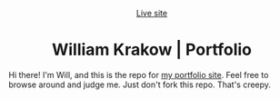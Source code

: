 <p align="center">
  <a href="https://quirky-hawking-b6672a.netlify.app/">
  Live site
  </a>
</p>
<h1 align="center">
  William Krakow | Portfolio
</h1>

Hi there! I'm Will, and this is the repo for [my portfolio site](https://quirky-hawking-b6672a.netlify.app/). Feel free to browse around and judge me. Just don't fork this repo. That's creepy.
